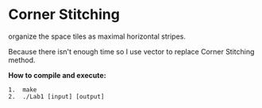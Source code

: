#  Corner Stitching
organize the space tiles as maximal horizontal stripes.  

Because there isn't enough time so I use vector to replace Corner Stitching method.  

**How to compile and execute:**

    1.  make  
    2.  ./Lab1 [input] [output]   
